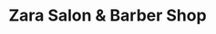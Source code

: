 ---
title: "Zara Salon & Barber Shop"
url: /north-hills/zara-salon-and-barber-shop/
shop: hairdresser
---